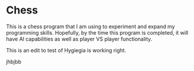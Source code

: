 Chess
=====

This is a chess program that I am using to experiment and expand my programming skills. Hopefully, by the time this program is completed, it will have AI capabilities as well as player VS player functionality.

This is an edit to test of Hygiegia is working right.

jhbjbb
